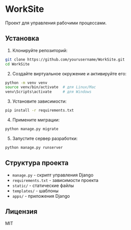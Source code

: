 # WorkSite

Проект для управления рабочими процессами.

## Установка

1. Клонируйте репозиторий:
```bash
git clone https://github.com/yourusername/WorkSite.git
cd WorkSite
```

2. Создайте виртуальное окружение и активируйте его:
```bash
python -m venv venv
source venv/bin/activate  # для Linux/Mac
venv\Scripts\activate     # для Windows
```

3. Установите зависимости:
```bash
pip install -r requirements.txt
```

4. Примените миграции:
```bash
python manage.py migrate
```

5. Запустите сервер разработки:
```bash
python manage.py runserver
```

## Структура проекта

- `manage.py` - скрипт управления Django
- `requirements.txt` - зависимости проекта
- `static/` - статические файлы
- `templates/` - шаблоны
- `apps/` - приложения Django

## Лицензия

MIT